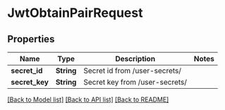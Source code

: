 # JwtObtainPairRequest

## Properties

Name | Type | Description | Notes
------------ | ------------- | ------------- | -------------
**secret_id** | **String** | Secret id from /user-secrets/ | 
**secret_key** | **String** | Secret key from /user-secrets/ | 

[[Back to Model list]](../README.md#documentation-for-models) [[Back to API list]](../README.md#documentation-for-api-endpoints) [[Back to README]](../README.md)


